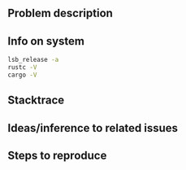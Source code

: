 ## Problem description


## Info on system 

```bash
lsb_release -a
rustc -V
cargo -V
```

## Stacktrace

<!---
Insert your cargo asm stack trace or error here
-->

## Ideas/inference to related issues

<!---
Search for issues with similar keywords
-->

## Steps to reproduce


<!---
Please include the steps that can allow one of the developers to copy-paste clone, build, cargo asm commands. 
-->
